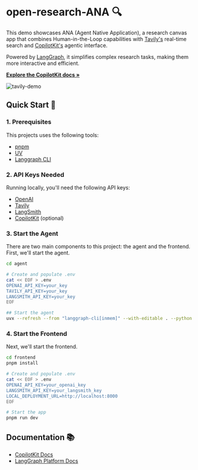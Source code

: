 # open-research-ANA 🔍

This demo showcases ANA (Agent Native Application), a research canvas app that combines Human-in-the-Loop capabilities with [Tavily's](https://tavily.com/) real-time search and [CopilotKit's](https://copilotkit.ai) agentic interface. 

Powered by [LangGraph](https://www.langchain.com/langgraph), it simplifies complex research tasks, making them more interactive and efficient.

<p align="left">
   <a href="https://docs.copilotkit.ai/coagents" rel="dofollow">
      <strong>Explore the CopilotKit docs »</strong>
   </a>
</p>

![tavily-demo](https://github.com/user-attachments/assets/70c7db1b-de5b-4fb2-b447-09a3a1b78d73)

## Quick Start 🚀

### 1. Prerequisites
This projects uses the following tools:

- [pnpm](https://pnpm.io/installation)
- [UV](https://docs.astral.sh/uv/)
- [Langgraph CLI](https://langchain-ai.github.io/langgraph/cloud/reference/cli/)

### 2. API Keys Needed
Running locally, you'll need the following API keys:

- [OpenAI](https://platform.openai.com/api-keys)
- [Tavily](https://tavily.com/#pricing)
- [LangSmith](https://docs.smith.langchain.com/administration/how_to_guides/organization_management/create_account_api_key)
- [CopilotKit](https://cloud.copilotkit.ai) (optional)

### 3. Start the Agent
There are two main components to this project: the agent and the frontend. First, we'll start the agent.

```bash
cd agent

# Create and populate .env
cat << EOF > .env
OPENAI_API_KEY=your_key
TAVILY_API_KEY=your_key
LANGSMITH_API_KEY=your_key
EOF

## Start the agent
uvx --refresh --from "langgraph-cli[inmem]" --with-editable . --python 3.11 langgraph dev --host localhost --port 8000
```

### 4. Start the Frontend
Next, we'll start the frontend.

```bash
cd frontend
pnpm install

# Create and populate .env
cat << EOF > .env
OPENAI_API_KEY=your_openai_key
LANGSMITH_API_KEY=your_langsmith_key
LOCAL_DEPLOYMENT_URL=http://localhost:8000
EOF

# Start the app
pnpm run dev
```

## Documentation 📚
- [CopilotKit Docs](https://docs.copilotkit.ai/coagents)
- [LangGraph Platform Docs](https://langchain-ai.github.io/langgraph/cloud/deployment/cloud/)
